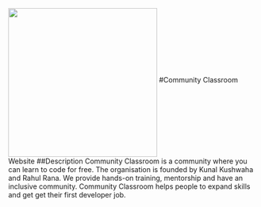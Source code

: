 <img align="middle" src="https://commclassroom.org/assets/img/logo.png" height ="300">
#Community Classroom Website
##Description
Community Classroom is a community where you can learn to code for free. The organisation is founded by Kunal Kushwaha and Rahul Rana. We provide hands-on training, mentorship and have an inclusive community.
Community Classroom helps people to expand skills and get get their first developer job.

